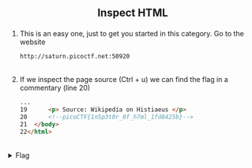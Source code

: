 ## <p style="text-align: center;">Inspect HTML</p>
<ol>
    <li>
    This is an easy one, just to get you started in this category.
    Go to the website

    http://saturn.picoctf.net:50920
</li>
<br/>
    <li>
    If we inspect the page source (Ctrl + u) we can find the flag in a commentary (line 20)

```html
...
19      <p> Source: Wikipedia on Histiaeus </p>
20      <!--picoCTF{1n5p3t0r_0f_h7ml_1fd8425b}-->
21  </body>
22</html>
```
</li>
</ol>
<br/>
<details>
    <summary> Flag </summary>
    
    picoCTF{1n5p3t0r_0f_h7ml_1fd8425b}
</details>
